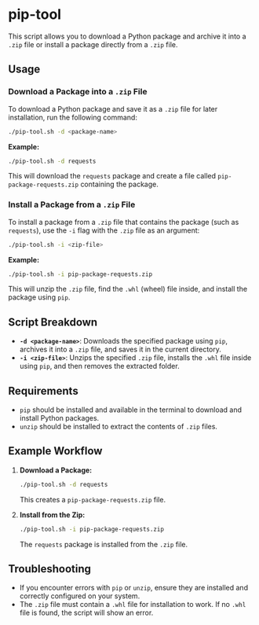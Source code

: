 # pip-tool

This script allows you to download a Python package and archive it into a `.zip` file or install a package directly from a `.zip` file.

## Usage

### Download a Package into a `.zip` File

To download a Python package and save it as a `.zip` file for later installation, run the following command:

```bash
./pip-tool.sh -d <package-name>
```

**Example:**
```bash
./pip-tool.sh -d requests
```

This will download the `requests` package and create a file called `pip-package-requests.zip` containing the package.

### Install a Package from a `.zip` File

To install a package from a `.zip` file that contains the package (such as `requests`), use the `-i` flag with the `.zip` file as an argument:

```bash
./pip-tool.sh -i <zip-file>
```

**Example:**
```bash
./pip-tool.sh -i pip-package-requests.zip
```

This will unzip the `.zip` file, find the `.whl` (wheel) file inside, and install the package using `pip`.

## Script Breakdown

- **`-d <package-name>`**: Downloads the specified package using `pip`, archives it into a `.zip` file, and saves it in the current directory.
- **`-i <zip-file>`**: Unzips the specified `.zip` file, installs the `.whl` file inside using `pip`, and then removes the extracted folder.

## Requirements

- `pip` should be installed and available in the terminal to download and install Python packages.
- `unzip` should be installed to extract the contents of `.zip` files.

## Example Workflow

1. **Download a Package:**
    ```bash
    ./pip-tool.sh -d requests
    ```
    This creates a `pip-package-requests.zip` file.

2. **Install from the Zip:**
    ```bash
    ./pip-tool.sh -i pip-package-requests.zip
    ```
    The `requests` package is installed from the `.zip` file.

## Troubleshooting

- If you encounter errors with `pip` or `unzip`, ensure they are installed and correctly configured on your system.
- The `.zip` file must contain a `.whl` file for installation to work. If no `.whl` file is found, the script will show an error.
